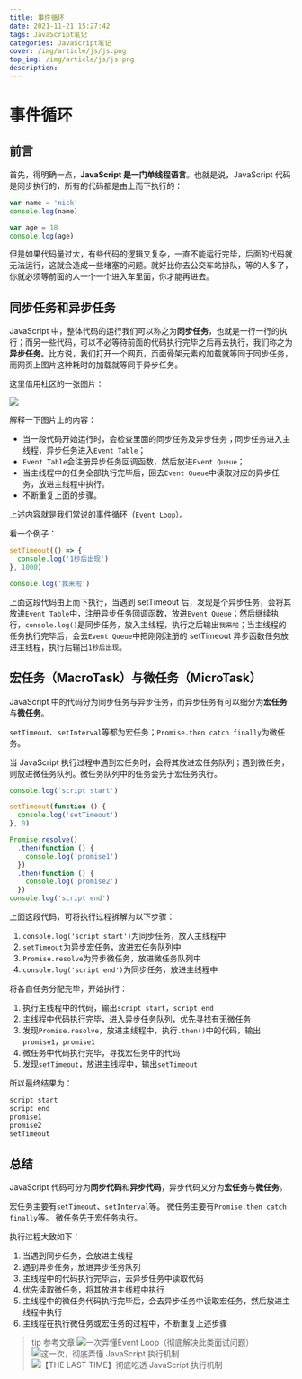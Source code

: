 ```yaml
---
title: 事件循环
date: 2021-11-21 15:27:42
tags: JavaScript笔记
categories: JavaScript笔记
cover: /img/article/js/js.png
top_img: /img/article/js/js.png
description:
---
```


# 事件循环

## 前言

首先，得明确一点，**JavaScript 是一门单线程语言**。也就是说，JavaScript 代码是同步执行的，所有的代码都是由上而下执行的：

```js
var name = 'nick'
console.log(name)

var age = 18
console.log(age)
```

但是如果代码量过大，有些代码的逻辑又复杂，一直不能运行完毕，后面的代码就无法运行，这就会造成一些堵塞的问题。就好比你去公交车站排队，等的人多了，你就必须等前面的人一个一个进入车里面，你才能再进去。

## 同步任务和异步任务

JavaScript 中，整体代码的运行我们可以称之为**同步任务**，也就是一行一行的执行；而另一些代码，可以不必等待前面的代码执行完毕之后再去执行，我们称之为**异步任务**。比方说，我们打开一个网页，页面骨架元素的加载就等同于同步任务，而网页上图片这种耗时的加载就等同于异步任务。

这里借用社区的一张图片：

![](https://user-gold-cdn.xitu.io/2017/11/21/15fdd88994142347?imageView2/0/w/1280/h/960/format/webp/ignore-error/1)

解释一下图片上的内容：

- 当一段代码开始运行时，会检查里面的同步任务及异步任务；同步任务进入主线程，异步任务进入`Event Table`；
- `Event Table`会注册异步任务回调函数，然后放进`Event Queue`；
- 当主线程中的任务全部执行完毕后，回去`Event Queue`中读取对应的异步任务，放进主线程中执行。
- 不断重复上面的步骤。

上述内容就是我们常说的事件循环（`Event Loop`）。

看一个例子：

```js
setTimeout(() => {
  console.log('1秒后出现')
}, 1000)

console.log('我来啦')
```

上面这段代码由上而下执行，当遇到 setTimeout 后，发现是个异步任务，会将其放进`Event Table`中，注册异步任务回调函数，放进`Event Queue`；然后继续执行，`console.log()`是同步任务，放入主线程，执行之后输出`我来啦`；当主线程的任务执行完毕后，会去`Event Queue`中把刚刚注册的 setTimeout 异步函数任务放进主线程，执行后输出`1秒后出现`。

## 宏任务（MacroTask）与微任务（MicroTask）

JavaScript 中的代码分为同步任务与异步任务，而异步任务有可以细分为**宏任务**与**微任务**。

`setTimeout`、`setInterval`等都为宏任务；`Promise.then catch finally`为微任务。

当 JavaScript 执行过程中遇到宏任务时，会将其放进宏任务队列；遇到微任务，则放进微任务队列。微任务队列中的任务会先于宏任务执行。

```js
console.log('script start')

setTimeout(function () {
  console.log('setTimeout')
}, 0)

Promise.resolve()
  .then(function () {
    console.log('promise1')
  })
  .then(function () {
    console.log('promise2')
  })
console.log('script end')
```

上面这段代码，可将执行过程拆解为以下步骤：

1. `console.log('script start')`为同步任务，放入主线程中
2. `setTimeout`为异步宏任务，放进宏任务队列中
3. `Promise.resolve`为异步微任务，放进微任务队列中
4. `console.log('script end')`为同步任务，放进主线程中

将各自任务分配完毕，开始执行：

1. 执行主线程中的代码，输出`script start`，`script end`
2. 主线程中代码执行完毕，进入异步任务队列，优先寻找有无微任务
3. 发现`Promise.resolve`，放进主线程中，执行`.then()`中的代码，输出`promise1`，`promise1`
4. 微任务中代码执行完毕，寻找宏任务中的代码
5. 发现`setTimeout`，放进主线程中，输出`setTimeout`

所以最终结果为：

```js
script start
script end
promise1
promise2
setTimeout
```

## 总结

JavaScript 代码可分为**同步代码**和**异步代码**，异步代码又分为**宏任务**与**微任务**。

宏任务主要有`setTimeout`、`setInterval`等。
微任务主要有`Promise.then catch finally`等。
微任务先于宏任务执行。

执行过程大致如下：

1. 当遇到同步任务，会放进主线程
2. 遇到异步任务，放进异步任务队列
3. 主线程中的代码执行完毕后，去异步任务中读取代码
4. 优先读取微任务，将其放进主线程中执行
5. 主线程中的微任务代码执行完毕后，会去异步任务中读取宏任务，然后放进主线程中执行
6. 主线程在执行微任务或宏任务的过程中，不断重复上述步骤

> tip 参考文章
> ![一次弄懂Event Loop（彻底解决此类面试问题）](https://juejin.cn/post/6844903764202094606#)
> ![这一次，彻底弄懂 JavaScript 执行机制](https://juejin.cn/post/6844903512845860872#)
> ![【THE LAST TIME】彻底吃透 JavaScript 执行机制](https://juejin.cn/post/6844903955286196237#)
